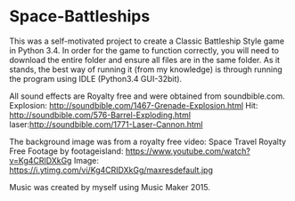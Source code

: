 # Space-Battleships
This was a self-motivated project to create a Classic Battleship Style game in Python 3.4.
In order for the game to function correctly, you will need to download the entire folder and ensure all files are in the same folder. As it stands, the best way of running it (from my knowledge) is through running the program using IDLE (Python3.4 GUI-32bit).

All sound effects are Royalty free and were obtained from soundbible.com.
Explosion: http://soundbible.com/1467-Grenade-Explosion.html
Hit: http://soundbible.com/576-Barrel-Exploding.html
laser:http://soundbible.com/1771-Laser-Cannon.html

The background image was from a royalty free video:
Space Travel Royalty Free Footage by footageisland: https://www.youtube.com/watch?v=Kg4CRIDXkGg
Image: https://i.ytimg.com/vi/Kg4CRIDXkGg/maxresdefault.jpg

Music was created by myself using Music Maker 2015.
